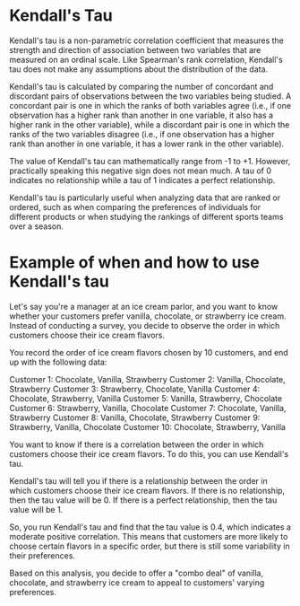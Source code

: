 # Kendall's Tau

Kendall's tau is a non-parametric correlation coefficient that measures the strength and direction of association between two variables that are measured on an ordinal scale.
Like Spearman's rank correlation, Kendall's tau does not make any assumptions about the distribution of the data.

Kendall's tau is calculated by comparing the number of concordant and discordant pairs of observations between the two variables being studied.
A concordant pair is one in which the ranks of both variables agree (i.e., if one observation has a higher rank than another in one variable, it also has a higher rank in the other variable), while a discordant pair is one in which the ranks of the two variables disagree (i.e., if one observation has a higher rank than another in one variable, it has a lower rank in the other variable).

The value of Kendall's tau can mathematically range from -1 to +1.
However, practically speaking this negative sign does not mean much.
A tau of 0 indicates no relationship while a tau of 1 indicates a perfect relationship.

Kendall's tau is particularly useful when analyzing data that are ranked or ordered, such as when comparing the preferences of individuals for different products or when studying the rankings of different sports teams over a season.

# Example of when and how to use Kendall's tau
Let's say you're a manager at an ice cream parlor, and you want to know whether your customers prefer vanilla, chocolate, or strawberry ice cream.
Instead of conducting a survey, you decide to observe the order in which customers choose their ice cream flavors.

You record the order of ice cream flavors chosen by 10 customers, and end up with the following data:

Customer 1: Chocolate, Vanilla, Strawberry
Customer 2: Vanilla, Chocolate, Strawberry
Customer 3: Strawberry, Chocolate, Vanilla
Customer 4: Chocolate, Strawberry, Vanilla
Customer 5: Vanilla, Strawberry, Chocolate
Customer 6: Strawberry, Vanilla, Chocolate
Customer 7: Chocolate, Vanilla, Strawberry
Customer 8: Vanilla, Chocolate, Strawberry
Customer 9: Strawberry, Vanilla, Chocolate
Customer 10: Chocolate, Strawberry, Vanilla

You want to know if there is a correlation between the order in which customers choose their ice cream flavors.
To do this, you can use Kendall's tau.

Kendall's tau will tell you if there is a relationship between the order in which customers choose their ice cream flavors.
If there is no relationship, then the tau value will be 0. If there is a perfect relationship, then the tau value will be 1.

So, you run Kendall's tau and find that the tau value is 0.4, which indicates a moderate positive correlation.
This means that customers are more likely to choose certain flavors in a specific order, but there is still some variability in their preferences.

Based on this analysis, you decide to offer a "combo deal" of vanilla, chocolate, and strawberry ice cream to appeal to customers' varying preferences.
